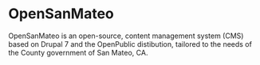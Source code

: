 OpenSanMateo
============

OpenSanMateo is an open-source, content management system (CMS) based on Drupal 7 and the OpenPublic distibution, tailored to the needs of the County government of San Mateo, CA.
